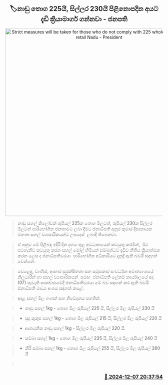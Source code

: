 <p align='center'><b><h2 align='center' title='Strict measures will be taken for those who do not comply with 225 wholesale and 230 retail Nadu - President'>🏷නාඩු තොග 225යි, සිල්ලර 230යි පිළිනොපදින අයට දැඩි ක්‍රියාමාර්ග ගන්නවා - ජනපති</h2></b></p>
<p align='center'><img src='https://helakuru.sgp1.cdn.digitaloceanspaces.com/esana/images/lib/anura-president-rice.jpg' width='600' alt='Strict measures will be taken for those who do not comply with 225 wholesale and 230 retail Nadu - President'></p>

> නාඩු සහල් කිලෝවක් රුපියල් 225ක තොග මිලටත්, රුපියල් 230ක සිල්ලර මිලටත් පාරිභෝගික ජනතාවට ලබා දීමට ජනාධිපති අනුර කුමාර දිසානායක මහතා සහල් ව්‍යාපාරිකයන්ට උපදෙස්  ලබාදී තිබෙනවා.

> ඒ අනුව මේ පිළිබඳ ඉදිරි දින දහය තුළ අවධානයෙන් කටයුතු කරමින්,  ඊට පටහැනිව කටයුතු කරන සහල් මෝල් හිමියන් සම්බන්ධව දැඩිව නීතිය ක්‍රියාත්මක කරන ලෙස ද ජනාධිපතිවරයා  පාරිභෝගික අධිකාරියට දැනුදී ඇති බවයි සඳහන් වෙන්නේ.

> වෙළෙඳ, වාණිජ, ආහාර සුරක්ෂිතතා සහ සමූපකාර සංවර්ධන අමාත්‍යාංශයේ නිලධාරීන් හා සහල් ව්‍යාපාරිකයන්  සමඟ  ජනාධිපති ලේකම් කාර්යාලයේ අද (07) පැවැති සාකච්ඡාවේදී ජනාධිපතිවරයා මේ බව සඳහන් කර ඇති බවයි ජනාධිපති මාධ්‍ය අංශය සඳහන් කළේ.

> අදාළ සහල් මිල ගණන් සහ නිවේදනය පහතින්.

> * නාඩු සහල් 1kg - තොග මිල රුපියල් 225 යි, සිල්ලර මිල රුපියල් 230 යි

> * සුදු කුකුළු සහල් 1kg - තොග මිල රුපියල් 215 යි, සිල්ලර මිල රුපියල් 220 යි

> * ආනයනික නාඩු සහල් 1kg - සිල්ලර මිල රුපියල් 220 යි.

> * සම්බා සහල් 1kg - තොග මිල රුපියල් 235 යි, සිල්ලර මිල රුපියල් 240 යි

> * කීරි සම්බා සහල් 1kg - තොග මිල රුපියල් 255 යි, සිල්ලර මිල රුපියල් 260 යි

>  



<h3 align='right'><a href='https://www.helakuru.lk/esana/p/105730/'>📅 2024-12-07 20:37:54</a></h3>
